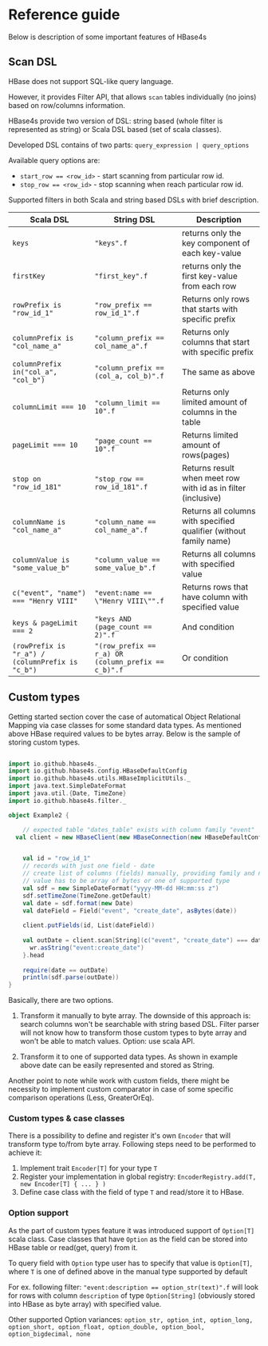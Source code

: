 
# Reference guide

Below is description of some important features of HBase4s

## Scan DSL

HBase does not support SQL-like query language. 

However, it provides Filter API, that allows `scan` tables individually (no joins) based on row/columns information. 

HBase4s provide two version of DSL: string based (whole filter is represented as string) or Scala DSL based (set of scala classes).

Developed DSL contains of two parts: `query_expression | query_options`

Available query options are:
- `start_row == <row_id>` - start scanning from particular row id.
- `stop_row == <row_id>` - stop scanning when reach particular row id.

Supported filters in both Scala and string based DSLs with brief description.

Scala DSL|String DSL | Description 
----------------------------|----------------------------|----------------------------
`keys`|`"keys".f`|returns only the key component of each key-value
`firstKey` | `"first_key".f` |  returns only the first key-value from each row
`rowPrefix is "row_id_1"` | `"row_prefix == row_id_1".f` | Returns only rows that starts with specific prefix 
`columnPrefix is "col_name_a"` | `"column_prefix == col_name_a".f` |  Returns only columns that start with specific prefix
`columnPrefix in("col_a", "col_b")` | `"column_prefix == (col_a, col_b)".f` | The same as above
`columnLimit === 10` | `"column_limit == 10".f` | Returns only limited amount of columns in the table
`pageLimit === 10` | `"page_count == 10".f` | Returns limited amount of rows(pages) 
`stop on "row_id_181"` | `"stop_row == row_id_181".f` | Returns result when meet row with id as in filter (inclusive)
`columnName is "col_name_a"` | `"column_name == col_name_a".f` | Returns all columns with specified qualifier (without family name)
`columnValue is "some_value_b"` | `"column_value == some_value_b".f` | Returns all columns with specified value
`c("event", "name") === "Henry VIII"` | `"event:name == \"Henry VIII\"".f` | Returns rows that have column with specified value
`keys & pageLimit === 2` | `"keys AND (page_count == 2)".f` | And condition
```(rowPrefix is "r_a") / (columnPrefix is "c_b")``` | `"(row_prefix == r_a) OR (column_prefix == c_b)".f` | Or condition

## Custom types

Getting started section cover the case of automatical Object Relational Mapping via case classes for some standard data types.
As mentioned above HBase required values to be bytes array. 
Below is the sample of storing custom types.

```scala

import io.github.hbase4s._
import io.github.hbase4s.config.HBaseDefaultConfig
import io.github.hbase4s.utils.HBaseImplicitUtils._
import java.text.SimpleDateFormat
import java.util.{Date, TimeZone}
import io.github.hbase4s.filter._

object Example2 {

    // expected table "dates_table" exists with column family "event"
  val client = new HBaseClient(new HBaseConnection(new HBaseDefaultConfig), "dates_table")


    val id = "row_id_1"
    // records with just one field - date
    // create list of columns (fields) manually, providing family and name
    // value has to be array of bytes or one of supported type
    val sdf = new SimpleDateFormat("yyyy-MM-dd HH:mm:ss z")
    sdf.setTimeZone(TimeZone.getDefault)
    val date = sdf.format(new Date)
    val dateField = Field("event", "create_date", asBytes(date))
    
    client.putFields(id, List(dateField))
    
    val outDate = client.scan[String](c("event", "create_date") === date).map { wr =>
      wr.asString("event:create_date")
    }.head
    
    require(date == outDate)
    println(sdf.parse(outDate))
}
```

Basically, there are two options.

1. Transform it manually to byte array. 
The downside of this approach is: search columns won't be searchable with string based DSL.
Filter parser will not know how to transform those custom types to byte array and won't be able to match values.
Option: use scala API.

2. Transform it to one of supported data types. As shown in example above date can be easily represented and stored as String.

Another point to note while work with custom fields, there might be necessity to implement custom comparator in case of some specific comparison operations (Less, GreaterOrEq).

### Custom types & case classes
 
There is a possibility to define and register it's own ``Encoder`` that will transform type to/from byte array.
Following steps need to be performed to achieve it:
 1. Implement trait `Encoder[T]` for your type `T`
 2. Register your implementation in global registry: `EncoderRegistry.add(T, new Encoder[T] { ... } )`
 3. Define case class with the field of type `T` and read/store it to HBase.
 
### Option support

As the part of custom types feature it was introduced support of `Option[T]` scala class.
Case classes that have `Option` as the field can be stored into HBase table or read(get, query) from it.

To query field with `Option` type user has to specify that value is `Option[T]`, where `T` is one of defined above in the manual type supported by default

For ex. following filter: `"event:description == option_str(text)".f` will look for rows with column `description` of type `Option[String]` (obviously stored into HBase as byte array) with specified value. 

Other supported Option variances: 
```option_str, option_int, option_long, option_short, option_float, option_double, option_bool, option_bigdecimal, none```
